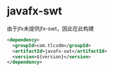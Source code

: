 # javafx-swt

由于jfx未提供jfx-swt，因此在此构建

```xml
<dependency>
  <groupId>com.tlcsdm</groupId>
  <artifactId>javafx-swt</artifactId>
  <version>${version}</version>
</dependency>
```
